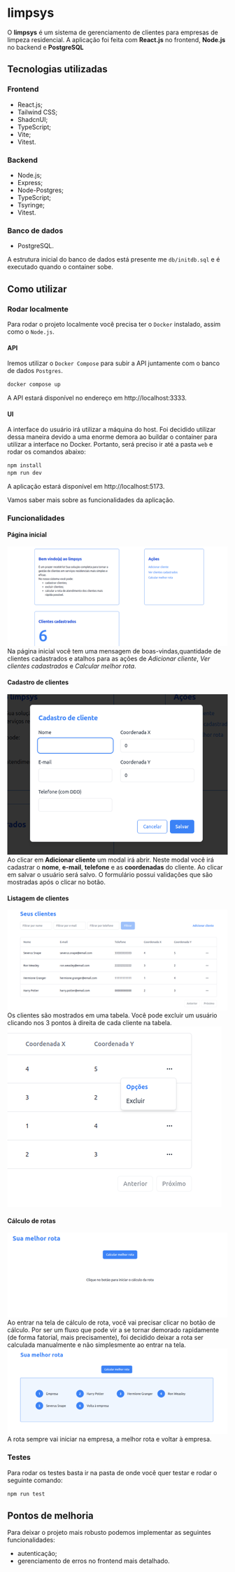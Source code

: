 # limpsys

O **limpsys** é um sistema de gerenciamento de clientes para empresas de limpeza residencial. A aplicação foi feita com **React.js** no frontend, **Node.js** no backend e **PostgreSQL**

## Tecnologias utilizadas
### Frontend
- React.js;
- Tailwind CSS;
- ShadcnUI;
- TypeScript;
- Vite;
- Vitest.

### Backend
- Node.js;
- Express;
- Node-Postgres;
- TypeScript;
- Tsyringe;
- Vitest.

### Banco de dados
- PostgreSQL.

A estrutura inicial do banco de dados está presente me `db/initdb.sql` e é executado quando o container sobe.

## Como utilizar
### Rodar localmente
Para rodar o projeto localmente você precisa ter o `Docker` instalado, assim como o `Node.js`.

#### API
Iremos utilizar o `Docker Compose` para subir a API juntamente com o banco de dados `Postgres`.
```bash
docker compose up
```
A API estará disponível no endereço em http://localhost:3333.

#### UI
A interface do usuário irá utilizar a máquina do host. Foi decidido utilizar dessa maneira devido a uma enorme demora ao buildar o container para utilizar a interface no Docker. Portanto, será preciso ir até a pasta `web` e rodar os comandos abaixo:
```bash
npm install
npm run dev
```

A aplicação estará disponível em http://localhost:5173.

Vamos saber mais sobre as funcionalidades da aplicação.

### Funcionalidades
#### Página inicial
![Página inicial](docs/screenshots/home.png)
Na página inicial você tem uma  mensagem de boas-vindas,quantidade de clientes cadastrados e atalhos para as ações de _Adicionar cliente_, _Ver clientes cadastrados_ e _Calcular melhor rota_.

#### Cadastro de clientes
![Cadastro de clientes](docs/screenshots/cadastro.png)
Ao clicar em **Adicionar cliente** um modal irá abrir. Neste modal você irá cadastrar o **nome**, **e-mail**, **telefone** e as **coordenadas** do cliente. Ao clicar em salvar o usuário será salvo. O formulário possui validações que são mostradas após o clicar no botão.

#### Listagem de clientes
![Listagem de clientes](docs/screenshots/listagem.png)
Os clientes são mostrados em uma tabela. Você pode excluir um usuário clicando nos 3 pontos à direita de cada cliente na tabela.
![Exclusão de usuário](docs/screenshots/excluir.png)

#### Cálculo de rotas
![Cálculo de rotas](docs/screenshots/melhor-rota.png)
Ao entrar na tela de cálculo de rota, você vai precisar clicar no botão de cálculo. Por ser um fluxo que pode vir a se tornar demorado rapidamente (de forma fatorial, mais precisamente), foi decidido deixar a rota ser calculada manualmente e não simplesmente ao entrar na tela.
![Rota calculada](docs/screenshots/rota.png)
A rota sempre vai iniciar na empresa, a melhor rota e voltar à empresa.

### Testes
Para rodar os testes basta ir na pasta de onde você quer testar e rodar o seguinte comando:
```bash
npm run test
```

## Pontos de melhoria
Para deixar o projeto mais robusto podemos implementar as seguintes funcionalidades:
- autenticação;
- gerenciamento de erros no frontend mais detalhado.